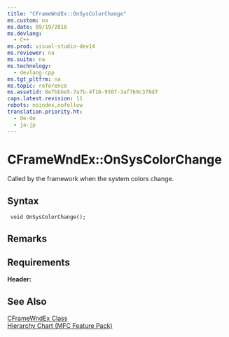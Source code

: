 ```yaml
---
title: "CFrameWndEx::OnSysColorChange"
ms.custom: na
ms.date: 09/19/2016
ms.devlang: 
  - C++
ms.prod: visual-studio-dev14
ms.reviewer: na
ms.suite: na
ms.technology: 
  - devlang-cpp
ms.tgt_pltfrm: na
ms.topic: reference
ms.assetid: 8e7bbbe5-7a7b-4f16-9307-3af769c378d7
caps.latest.revision: 11
robots: noindex,nofollow
translation.priority.ht: 
  - de-de
  - ja-jp
---
```

# CFrameWndEx::OnSysColorChange
Called by the framework when the system colors change.  
  
## Syntax  
  
```  
 void OnSysColorChange();  
```  
  
## Remarks  
  
## Requirements  
 **Header:**  
  
## See Also  
 [CFrameWndEx Class](../vs140/CFrameWndEx-Class.md)   
 [Hierarchy Chart (MFC Feature Pack)](../vs140/Hierarchy-Chart.md)